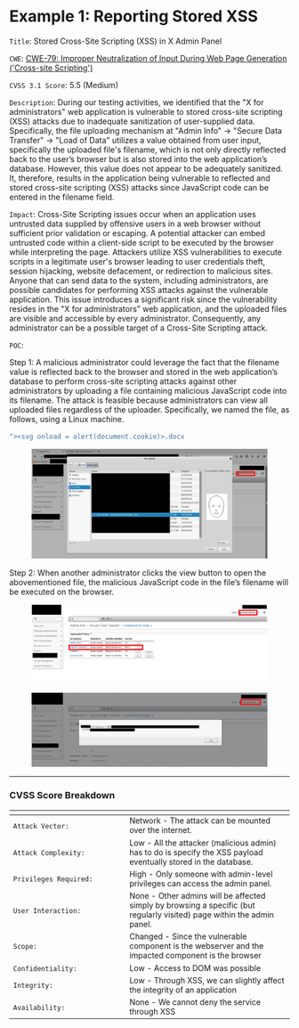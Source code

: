 # Example 1: Reporting Stored XSS

`Title`: Stored Cross-Site Scripting (XSS) in X Admin Panel

`CWE`: [CWE-79: Improper Neutralization of Input During Web Page Generation ('Cross-site Scripting')](https://cwe.mitre.org/data/definitions/79.html)

`CVSS 3.1 Score`: 5.5 (Medium)

`Description`: During our testing activities, we identified that the "X for administrators" web application is vulnerable to stored cross-site scripting (XSS) attacks due to inadequate sanitization of user-supplied data. Specifically, the file uploading mechanism at "Admin Info" -> "Secure Data Transfer" -> "Load of Data" utilizes a value obtained from user input, specifically the uploaded file's filename, which is not only directly reflected back to the user’s browser but is also stored into the web application’s database. However, this value does not appear to be adequately sanitized. It, therefore, results in the application being vulnerable to reflected and stored cross-site scripting (XSS) attacks since JavaScript code can be entered in the filename field.

`Impact`: Cross-Site Scripting issues occur when an application uses untrusted data supplied by offensive users in a web browser without sufficient prior validation or escaping. A potential attacker can embed untrusted code within a client-side script to be executed by the browser while interpreting the page. Attackers utilize XSS vulnerabilities to execute scripts in a legitimate user's browser leading to user credentials theft, session hijacking, website defacement, or redirection to malicious sites. Anyone that can send data to the system, including administrators, are possible candidates for performing XSS attacks against the vulnerable application. This issue introduces a significant risk since the vulnerability resides in the "X for administrators” web application, and the uploaded files are visible and accessible by every administrator. Consequently, any administrator can be a possible target of a Cross-Site Scripting attack.

`POC`:

Step 1: A malicious administrator could leverage the fact that the filename value is reflected back to the browser and stored in the web application’s database to perform cross-site scripting attacks against other administrators by uploading a file containing malicious JavaScript code into its filename. The attack is feasible because administrators can view all uploaded files regardless of the uploader. Specifically, we named the file, as follows, using a Linux machine.

```javascript
"><svg onload = alert(document.cookie)>.docx
```

<figure><img src="../../../.gitbook/assets/image (2).png" alt=""><figcaption></figcaption></figure>

Step 2: When another administrator clicks the view button to open the abovementioned file, the malicious JavaScript code in the file’s filename will be executed on the browser.

<figure><img src="../../../.gitbook/assets/image (1) (1).png" alt=""><figcaption></figcaption></figure>

<figure><img src="../../../.gitbook/assets/image (2) (1).png" alt=""><figcaption></figcaption></figure>

***

### CVSS Score Breakdown

<table><thead><tr><th width="194.90911865234375"></th><th></th></tr></thead><tbody><tr><td><code>Attack Vector:</code></td><td>Network - The attack can be mounted over the internet.</td></tr><tr><td><code>Attack Complexity:</code></td><td>Low - All the attacker (malicious admin) has to do is specify the XSS payload eventually stored in the database.</td></tr><tr><td><code>Privileges Required:</code></td><td>High - Only someone with admin-level privileges can access the admin panel.</td></tr><tr><td><code>User Interaction:</code></td><td>None - Other admins will be affected simply by browsing a specific (but regularly visited) page within the admin panel.</td></tr><tr><td><code>Scope:</code></td><td>Changed - Since the vulnerable component is the webserver and the impacted component is the browser</td></tr><tr><td><code>Confidentiality:</code></td><td>Low - Access to DOM was possible</td></tr><tr><td><code>Integrity:</code></td><td>Low - Through XSS, we can slightly affect the integrity of an application</td></tr><tr><td><code>Availability:</code></td><td>None - We cannot deny the service through XSS</td></tr></tbody></table>
